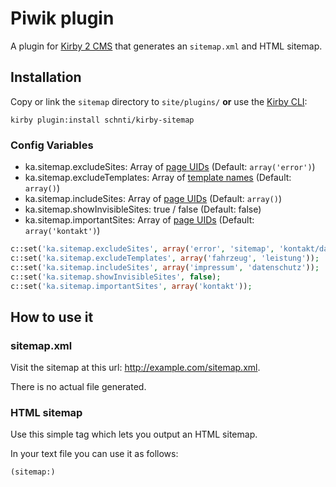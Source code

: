 # Piwik plugin

A plugin for [Kirby 2 CMS](http://getkirby.com) that generates an `sitemap.xml` and HTML sitemap.

## Installation

Copy or link the `sitemap` directory to `site/plugins/` **or** use the [Kirby CLI](https://github.com/getkirby/cli):

```
kirby plugin:install schnti/kirby-sitemap
```

### Config Variables

* ka.sitemap.excludeSites: Array of [page UIDs](http://getkirby.com/docs/cheatsheet/page/uid) (Default: `array('error')`)
* ka.sitemap.excludeTemplates: Array of [template names](https://getkirby.com/docs/cheatsheet/page/intended-template) (Default: `array()`)
* ka.sitemap.includeSites: Array of [page UIDs](http://getkirby.com/docs/cheatsheet/page/uid) (Default: `array()`)
* ka.sitemap.showInvisibleSites: true / false (Default: false)
* ka.sitemap.importantSites: Array of [page UIDs](http://getkirby.com/docs/cheatsheet/page/uid) (Default: `array('kontakt')`)


```php
c::set('ka.sitemap.excludeSites', array('error', 'sitemap', 'kontakt/danke'));
c::set('ka.sitemap.excludeTemplates', array('fahrzeug', 'leistung'));
c::set('ka.sitemap.includeSites', array('impressum', 'datenschutz'));
c::set('ka.sitemap.showInvisibleSites', false);
c::set('ka.sitemap.importantSites', array('kontakt'));
```

## How to use it

### sitemap.xml
Visit the sitemap at this url: http://example.com/sitemap.xml.

There is no actual file generated.


### HTML sitemap

Use this simple tag which lets you output an HTML sitemap.

In your text file you can use it as follows:

```
(sitemap:)
```
